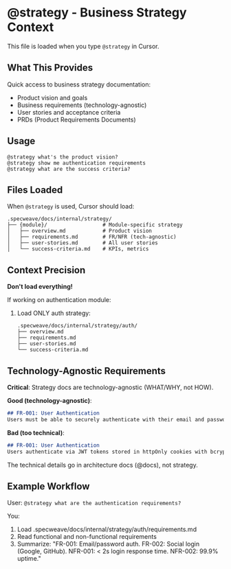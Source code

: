 # @strategy - Business Strategy Context

This file is loaded when you type `@strategy` in Cursor.

## What This Provides

Quick access to business strategy documentation:
- Product vision and goals
- Business requirements (technology-agnostic)
- User stories and acceptance criteria
- PRDs (Product Requirements Documents)

## Usage

```
@strategy what's the product vision?
@strategy show me authentication requirements
@strategy what are the success criteria?
```

## Files Loaded

When `@strategy` is used, Cursor should load:

```
.specweave/docs/internal/strategy/
├── {module}/                  # Module-specific strategy
│   ├── overview.md            # Product vision
│   ├── requirements.md        # FR/NFR (tech-agnostic)
│   ├── user-stories.md        # All user stories
│   └── success-criteria.md    # KPIs, metrics
```

## Context Precision

**Don't load everything!**

If working on authentication module:
1. Load ONLY auth strategy:
   ```
   .specweave/docs/internal/strategy/auth/
   ├── overview.md
   ├── requirements.md
   ├── user-stories.md
   └── success-criteria.md
   ```

## Technology-Agnostic Requirements

**Critical**: Strategy docs are technology-agnostic (WHAT/WHY, not HOW).

**Good (technology-agnostic)**:
```markdown
## FR-001: User Authentication
Users must be able to securely authenticate with their email and password.
```

**Bad (too technical)**:
```markdown
## FR-001: User Authentication
Users authenticate via JWT tokens stored in httpOnly cookies with bcrypt password hashing.
```

The technical details go in architecture docs (@docs), not strategy.

## Example Workflow

User: `@strategy what are the authentication requirements?`

You:
1. Load .specweave/docs/internal/strategy/auth/requirements.md
2. Read functional and non-functional requirements
3. Summarize: "FR-001: Email/password auth. FR-002: Social login (Google, GitHub). NFR-001: < 2s login response time. NFR-002: 99.9% uptime."
